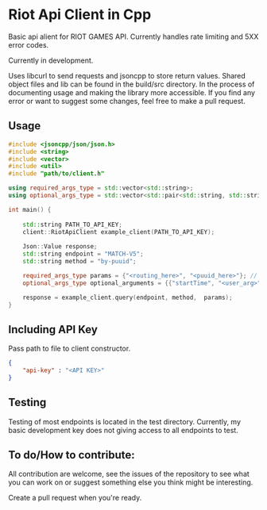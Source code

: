 # Riot Api Client in Cpp

Basic api alient for RIOT GAMES API. Currently handles rate limiting and 5XX error codes.

Currently in development. 

Uses libcurl to send requests and jsoncpp to store return values. Shared object files and lib can be found in the build/src directory. In the process of documenting usage and making the library more accessible. If you find any error or want to suggest some changes, feel free to make a pull request.

## Usage

```Cpp
#include <jsoncpp/json/json.h>
#include <string>
#include <vector>
#include <util>
#include "path/to/client.h"

using required_args_type = std::vector<std::string>;
using optional_args_type = std::vector<std::pair<std::string, std::string>>;

int main() {
    
    std::string PATH_TO_API_KEY;
    client::RiotApiClient example_client(PATH_TO_API_KEY);
    
    Json::Value response;
    std::string endpoint = "MATCH-V5";
    std::string method = "by-puuid";

    required_args_type params = {"<routing_here>", "<puuid_here>"}; // region, params...
    optional_args_type optional_arguments = {{"startTime", "<user_arg>"}, {"endTime", "<user_arg>"}, ...}  

    response = example_client.query(endpoint, method,  params);
}
```

## Including API Key

Pass path to file to client constructor.

```Json
{
    "api-key" : "<API KEY>"
}
```

## Testing

Testing of most endpoints is located in the test directory. Currently, my basic development key does not giving access to all endpoints to test. 

## To do/How to contribute:

All contribution are welcome, see the issues of the repository to see what you can work on or suggest something else you think might be interesting.

Create a pull request when you're ready.

